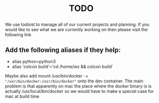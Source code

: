 # <p style="text-align: center;"> TODO </p>

We use todoist to manage all of our current projects and planning. 
If you would like to see what we are currently working on then please visit the following link

## Add the following aliases if they help:
- alias python=python3
- alias 'colcon build'='cd /home/ws && colcon build'

Maybe also add mount /usr/bin/docker `-v "/usr/bin/docker:/usr/bin/docker"` onto the dev container. 
The main problem is that apparently on mac the place where the docker binary is is actually /usr/local/bin/docker so we would have to make a special case for mac at build time
